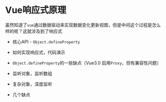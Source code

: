# Vue响应式原理

虽然知道了`vue`通过数据驱动来实现数据变化更新视图，但是中间这个过程是怎么样的呢？这就涉及到了响应式

+ 核心API - `Object.defineProperty`

+ 如何实现响应式，代码演示
+ `Object.defineProperty`的一些缺点（Vue3.0 启用`Proxy`，但有兼容性问题）



+ 监听对象，监听数组
+ 复杂对象，深度监听
+ 几个缺点